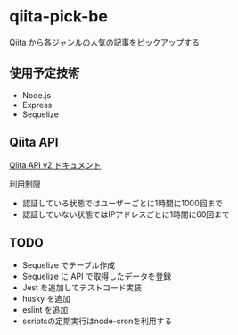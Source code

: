 # qiita-pick-be

Qiita から各ジャンルの人気の記事をピックアップする

## 使用予定技術

- Node.js
- Express
- Sequelize

## Qiita API

[Qiita API v2 ドキュメント](https://qiita.com/api/v2/docs)

利用制限

- 認証している状態ではユーザーごとに1時間に1000回まで
- 認証していない状態ではIPアドレスごとに1時間に60回まで

## TODO

- Sequelize でテーブル作成
- Sequelize に API で取得したデータを登録
- Jest を追加してテストコード実装
- husky を追加
- eslint を追加
- scriptsの定期実行はnode-cronを利用する
